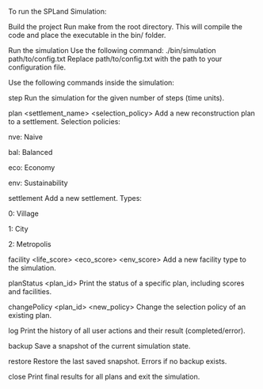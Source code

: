 To run the SPLand Simulation:

Build the project
Run make from the root directory.
This will compile the code and place the executable in the bin/ folder.

Run the simulation
Use the following command:
./bin/simulation path/to/config.txt
Replace path/to/config.txt with the path to your configuration file.

Use the following commands inside the simulation:

step <number>
Run the simulation for the given number of steps (time units).

plan <settlement_name> <selection_policy>
Add a new reconstruction plan to a settlement.
Selection policies:

nve: Naive

bal: Balanced

eco: Economy

env: Sustainability

settlement <name> <type>
Add a new settlement. Types:

0: Village

1: City

2: Metropolis

facility <name> <category> <price> <life_score> <eco_score> <env_score>
Add a new facility type to the simulation.

planStatus <plan_id>
Print the status of a specific plan, including scores and facilities.

changePolicy <plan_id> <new_policy>
Change the selection policy of an existing plan.

log
Print the history of all user actions and their result (completed/error).

backup
Save a snapshot of the current simulation state.

restore
Restore the last saved snapshot. Errors if no backup exists.

close
Print final results for all plans and exit the simulation.
